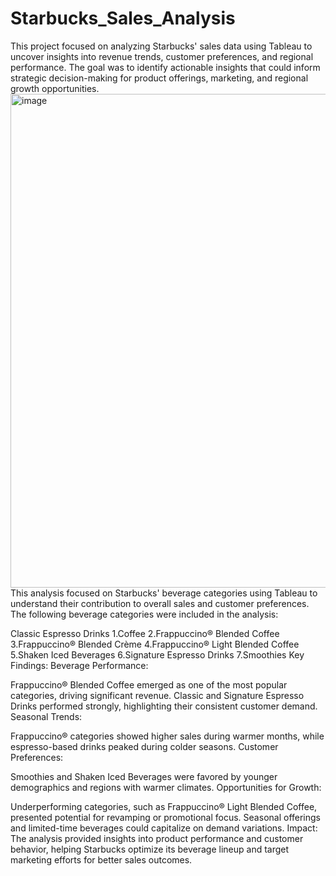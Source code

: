 # Starbucks_Sales_Analysis
This project focused on analyzing Starbucks' sales data using Tableau to uncover insights into revenue trends, customer preferences, and regional performance. The goal was to identify actionable insights that could inform strategic decision-making for product offerings, marketing, and regional growth opportunities.
<img width="790" alt="image" src="https://github.com/user-attachments/assets/ef3a6d17-4eb0-4c29-b895-42e999e7ed43" />
This analysis focused on Starbucks' beverage categories using Tableau to understand their contribution to overall sales and customer preferences. The following beverage categories were included in the analysis:

Classic Espresso Drinks
1.Coffee
2.Frappuccino® Blended Coffee
3.Frappuccino® Blended Crème
4.Frappuccino® Light Blended Coffee
5.Shaken Iced Beverages
6.Signature Espresso Drinks
7.Smoothies
Key Findings:
Beverage Performance:

Frappuccino® Blended Coffee emerged as one of the most popular categories, driving significant revenue.
Classic and Signature Espresso Drinks performed strongly, highlighting their consistent customer demand.
Seasonal Trends:

Frappuccino® categories showed higher sales during warmer months, while espresso-based drinks peaked during colder seasons.
Customer Preferences:

Smoothies and Shaken Iced Beverages were favored by younger demographics and regions with warmer climates.
Opportunities for Growth:

Underperforming categories, such as Frappuccino® Light Blended Coffee, presented potential for revamping or promotional focus.
Seasonal offerings and limited-time beverages could capitalize on demand variations.
Impact:
The analysis provided insights into product performance and customer behavior, helping Starbucks optimize its beverage lineup and target marketing efforts for better sales outcomes.
